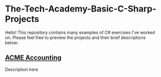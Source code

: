 # The-Tech-Academy-Basic-C-Sharp-Projects
Hello! This repository contains many examples of C# exercises I've worked on. Please feel free to preview the projects and their brief descriptions below:

## [ACME Accounting](https://github.com/BrooksRadtke/The-Tech-Academy-Basic-C-Sharp-Projects/tree/main/Basic%20C%23%20Programs/ACME%20Accounting)
Description here
